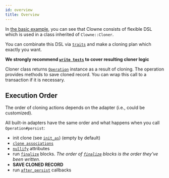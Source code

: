 ```yaml
---
id: overview
title: Overview
---
```


In [the basic example](basic_example.md), you can see that Clowne consists of flexible DSL which is used in a class inherited of `Clowne::Cloner`.

You can combinate this DSL via [`traits`](traits.md) and make a cloning plan which exactly you want.

**We strongly recommend [`write tests`](testing.md) to cover resulting cloner logic**

Cloner class returns [`Operation`](operation.md) instance as a result of cloning. The operation provides methods to save cloned record. You can wrap this call to a transaction if it is necessary.

## Execution Order

The order of cloning actions depends on the adapter (i.e., could be customized).

All built-in adapters have the same order and what happens when you call `Operation#persist`:
- init clone (see [`init_as`](init_as.md)) (empty by default)
- [`clone associations`](include_association.md)
- [`nullify`](nullify.md) attributes
- run [`finalize`](finalize.md) blocks. _The order of [`finalize`](finalize.md) blocks is the order they've been written._
- __SAVE CLONED RECORD__
- run [`after_persist`](after_persist.md) callbacks
